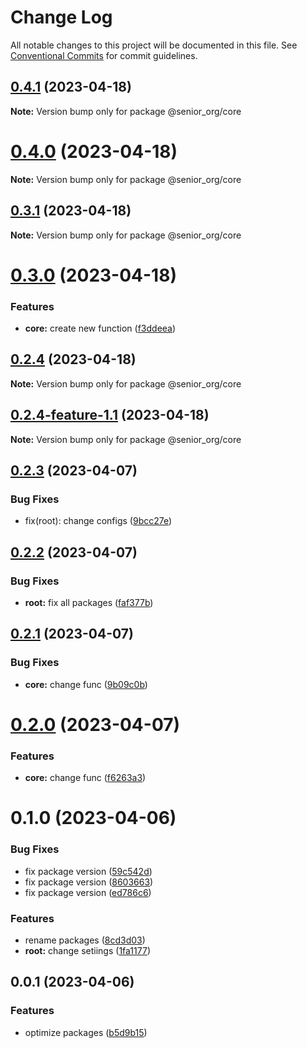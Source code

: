 # Change Log

All notable changes to this project will be documented in this file.
See [Conventional Commits](https://conventionalcommits.org) for commit guidelines.

## [0.4.1](https://github.com/SeniorIgor/lerna-monorepo/compare/@senior_org/core@0.4.1-feature-7.0...@senior_org/core@0.4.1) (2023-04-18)

**Note:** Version bump only for package @senior_org/core





# [0.4.0](https://github.com/SeniorIgor/lerna-monorepo/compare/@senior_org/core@0.4.0-feature-5.1...@senior_org/core@0.4.0) (2023-04-18)

**Note:** Version bump only for package @senior_org/core





## [0.3.1](https://github.com/SeniorIgor/lerna-monorepo/compare/@senior_org/core@0.3.1-feature-3.0...@senior_org/core@0.3.1) (2023-04-18)

**Note:** Version bump only for package @senior_org/core





# [0.3.0](https://github.com/SeniorIgor/lerna-monorepo/compare/@senior_org/core@0.2.4...@senior_org/core@0.3.0) (2023-04-18)


### Features

* **core:** create new function ([f3ddeea](https://github.com/SeniorIgor/lerna-monorepo/commit/f3ddeea2d7c0e81604aa35f7bbfd96ba950e48ee))





## [0.2.4](https://github.com/SeniorIgor/lerna-monorepo/compare/@senior_org/core@0.2.4-feature-1.1...@senior_org/core@0.2.4) (2023-04-18)

**Note:** Version bump only for package @senior_org/core





## [0.2.4-feature-1.1](https://github.com/SeniorIgor/lerna-monorepo/compare/@senior_org/core@0.2.4-feature-1.0...@senior_org/core@0.2.4-feature-1.1) (2023-04-18)

**Note:** Version bump only for package @senior_org/core





## [0.2.3](https://github.com/SeniorIgor/lerna-monorepo/compare/@senior_org/core@0.2.2...@senior_org/core@0.2.3) (2023-04-07)


### Bug Fixes

* fix(root): change configs ([9bcc27e](https://github.com/SeniorIgor/lerna-monorepo/commit/9bcc27eb89fed0f1b70cdffedbc89481371debd6))





## [0.2.2](https://github.com/SeniorIgor/lerna-monorepo/compare/@senior_org/core@0.2.1...@senior_org/core@0.2.2) (2023-04-07)


### Bug Fixes

* **root:** fix all packages ([faf377b](https://github.com/SeniorIgor/lerna-monorepo/commit/faf377bf2cd4d000c89308636bb589f9a2a19e36))





## [0.2.1](https://github.com/SeniorIgor/lerna-monorepo/compare/@senior_org/core@0.2.0...@senior_org/core@0.2.1) (2023-04-07)


### Bug Fixes

* **core:** change func ([9b09c0b](https://github.com/SeniorIgor/lerna-monorepo/commit/9b09c0bc69f4eb87b6f7c4fdc58f801846fba747))





# [0.2.0](https://github.com/SeniorIgor/lerna-monorepo/compare/@senior_org/core@0.1.0...@senior_org/core@0.2.0) (2023-04-07)


### Features

* **core:** change func ([f6263a3](https://github.com/SeniorIgor/lerna-monorepo/commit/f6263a3281be164c95f9884f39eb2663ea87f1dd))





# 0.1.0 (2023-04-06)


### Bug Fixes

* fix package version ([59c542d](https://github.com/SeniorIgor/lerna-monorepo/commit/59c542d50d2895f3d5cad3bd66de65a6304545a5))
* fix package version ([8603663](https://github.com/SeniorIgor/lerna-monorepo/commit/8603663c81ef9a42ffa6b3231dc4099bbae387ea))
* fix package version ([ed786c6](https://github.com/SeniorIgor/lerna-monorepo/commit/ed786c6a153d0096b3b276c4f0c6025879096c66))


### Features

* rename packages ([8cd3d03](https://github.com/SeniorIgor/lerna-monorepo/commit/8cd3d03700e5dc30a19396c07efe1cf331d1d37d))
* **root:** change setiings ([1fa1177](https://github.com/SeniorIgor/lerna-monorepo/commit/1fa1177cb78f71aded1d9c95feedf1246308cb99))



## 0.0.1 (2023-04-06)


### Features

* optimize packages ([b5d9b15](https://github.com/SeniorIgor/lerna-monorepo/commit/b5d9b1533d9055ed128ac5cf85fa40dfc67728bd))
